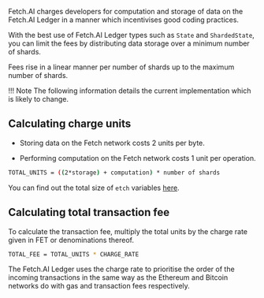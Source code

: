 Fetch.AI charges developers for computation and storage of data on the Fetch.AI Ledger in a manner which incentivises good coding practices.

With the best use of Fetch.AI Ledger types such as `State` and `ShardedState`, you can limit the fees by distributing data storage over a minimum number of shards.

Fees rise in a linear manner per number of shards up to the maximum number of shards.


!!!	Note
	The following information details the current implementation which is likely to change.


## Calculating charge units

* Storing data on the Fetch network costs 2 units per byte.

* Performing computation on the Fetch network costs 1 unit per operation.


``` bash
TOTAL_UNITS = ((2*storage) + computation) * number of shards
```

You can find out the total size of `etch` variables <a href="../.././etch-language/variables/#data-size" target=_blank>here</a>.



## Calculating total transaction fee

To calculate the transaction fee, multiply the total units by the charge rate given in FET or denominations thereof.

``` bash
TOTAL_FEE = TOTAL_UNITS * CHARGE_RATE
```

The Fetch.AI Ledger uses the charge rate to prioritise the order of the incoming transactions in the same way as the Ethereum and Bitcoin networks do with gas and transaction fees respectively.




<br/>